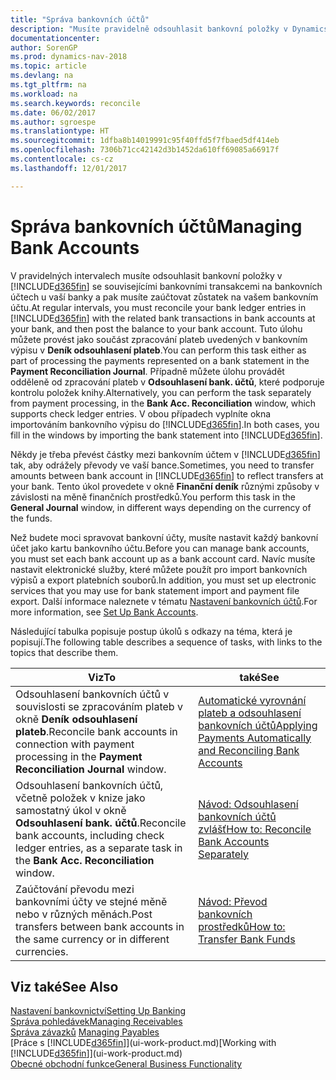 ```yaml
---
title: "Správa bankovních účtů"
description: "Musíte pravidelně odsouhlasit bankovní položky v Dynamics NAV se souvisejícími bankovními transakcemi na bankovních účtech."
documentationcenter: 
author: SorenGP
ms.prod: dynamics-nav-2018
ms.topic: article
ms.devlang: na
ms.tgt_pltfrm: na
ms.workload: na
ms.search.keywords: reconcile
ms.date: 06/02/2017
ms.author: sgroespe
ms.translationtype: HT
ms.sourcegitcommit: 1dfba8b14019991c95f40ffd5f7fbaed5df414eb
ms.openlocfilehash: 7306b71cc42142d3b1452da610ff69085a66917f
ms.contentlocale: cs-cz
ms.lasthandoff: 12/01/2017

---
```

# <a name="managing-bank-accounts"></a><span data-ttu-id="7f8a1-103">Správa bankovních účtů</span><span class="sxs-lookup"><span data-stu-id="7f8a1-103">Managing Bank Accounts</span></span>
<span data-ttu-id="7f8a1-104">V pravidelných intervalech musíte odsouhlasit bankovní položky v [!INCLUDE[d365fin](includes/d365fin_md.md)] se souvisejícími bankovními transakcemi na bankovních účtech u vaší banky a pak musíte zaúčtovat zůstatek na vašem bankovním účtu.</span><span class="sxs-lookup"><span data-stu-id="7f8a1-104">At regular intervals, you must reconcile your bank ledger entries in [!INCLUDE[d365fin](includes/d365fin_md.md)] with the related bank transactions in bank accounts at your bank, and then post the balance to your bank account.</span></span> <span data-ttu-id="7f8a1-105">Tuto úlohu můžete provést jako součást zpracování plateb uvedených v bankovním výpisu v **Deník odsouhlasení plateb**.</span><span class="sxs-lookup"><span data-stu-id="7f8a1-105">You can perform this task either as part of processing the payments represented on a bank statement in the **Payment Reconciliation Journal**.</span></span> <span data-ttu-id="7f8a1-106">Případně můžete úlohu provádět odděleně od zpracování plateb v **Odsouhlasení bank. účtů**, které podporuje kontrolu položek knihy.</span><span class="sxs-lookup"><span data-stu-id="7f8a1-106">Alternatively, you can perform the task separately from payment processing, in the **Bank Acc. Reconciliation** window, which supports check ledger entries.</span></span> <span data-ttu-id="7f8a1-107">V obou případech vyplníte okna importováním bankovního výpisu do [!INCLUDE[d365fin](includes/d365fin_md.md)].</span><span class="sxs-lookup"><span data-stu-id="7f8a1-107">In both cases, you fill in the windows by importing the bank statement into [!INCLUDE[d365fin](includes/d365fin_md.md)].</span></span>

<span data-ttu-id="7f8a1-108">Někdy je třeba převést částky mezi bankovním účtem v [!INCLUDE[d365fin](includes/d365fin_md.md)] tak, aby odrážely převody ve vaší bance.</span><span class="sxs-lookup"><span data-stu-id="7f8a1-108">Sometimes, you need to transfer amounts between bank account in [!INCLUDE[d365fin](includes/d365fin_md.md)] to reflect transfers at your bank.</span></span> <span data-ttu-id="7f8a1-109">Tento úkol provedete v okně **Finanční deník** různými způsoby v závislosti na měně finančních prostředků.</span><span class="sxs-lookup"><span data-stu-id="7f8a1-109">You perform this task in the **General Journal** window, in different ways depending on the currency of the funds.</span></span>

<span data-ttu-id="7f8a1-110">Než budete moci spravovat bankovní účty, musíte nastavit každý bankovní účet jako kartu bankovního účtu.</span><span class="sxs-lookup"><span data-stu-id="7f8a1-110">Before you can manage bank accounts, you must set each bank account up as a bank account card.</span></span> <span data-ttu-id="7f8a1-111">Navíc musíte nastavit elektronické služby, které můžete použít pro import bankovních výpisů a export platebních souborů.</span><span class="sxs-lookup"><span data-stu-id="7f8a1-111">In addition, you must set up electronic services that you may use for bank statement import and payment file export.</span></span> <span data-ttu-id="7f8a1-112">Další informace naleznete v tématu [Nastavení bankovních účtů](bank-setup-banking.md).</span><span class="sxs-lookup"><span data-stu-id="7f8a1-112">For more information, see [Set Up Bank Accounts](bank-setup-banking.md).</span></span>

<span data-ttu-id="7f8a1-113">Následující tabulka popisuje postup úkolů s odkazy na téma, která je popisují.</span><span class="sxs-lookup"><span data-stu-id="7f8a1-113">The following table describes a sequence of tasks, with links to the topics that describe them.</span></span>

| <span data-ttu-id="7f8a1-114">Viz</span><span class="sxs-lookup"><span data-stu-id="7f8a1-114">To</span></span> | <span data-ttu-id="7f8a1-115">také</span><span class="sxs-lookup"><span data-stu-id="7f8a1-115">See</span></span> |
| --- | --- |
| <span data-ttu-id="7f8a1-116">Odsouhlasení bankovních účtů v souvislosti se zpracováním plateb v okně **Deník odsouhlasení plateb**.</span><span class="sxs-lookup"><span data-stu-id="7f8a1-116">Reconcile bank accounts in connection with payment processing in the **Payment Reconciliation Journal** window.</span></span> |[<span data-ttu-id="7f8a1-117">Automatické vyrovnání plateb a odsouhlasení bankovních účtů</span><span class="sxs-lookup"><span data-stu-id="7f8a1-117">Applying Payments Automatically and Reconciling Bank Accounts</span></span>](receivables-apply-payments-auto-reconcile-bank-accounts.md) |
| <span data-ttu-id="7f8a1-118">Odsouhlasení bankovních účtů, včetně položek v knize jako samostatný úkol v okně **Odsouhlasení bank. účtů**.</span><span class="sxs-lookup"><span data-stu-id="7f8a1-118">Reconcile bank accounts, including check ledger entries, as a separate task in the **Bank Acc. Reconciliation** window.</span></span> |[<span data-ttu-id="7f8a1-119">Návod: Odsouhlasení bankovních účtů zvlášť</span><span class="sxs-lookup"><span data-stu-id="7f8a1-119">How to: Reconcile Bank Accounts Separately</span></span>](bank-how-reconcile-bank-accounts-separately.md) |
| <span data-ttu-id="7f8a1-120">Zaúčtování převodu mezi bankovními účty ve stejné měně nebo v různých měnách.</span><span class="sxs-lookup"><span data-stu-id="7f8a1-120">Post transfers between bank accounts in the same currency or in different currencies.</span></span> |[<span data-ttu-id="7f8a1-121">Návod: Převod bankovních prostředků</span><span class="sxs-lookup"><span data-stu-id="7f8a1-121">How to: Transfer Bank Funds</span></span>](bank-how-transfer-bank-funds.md) |

## <a name="see-also"></a><span data-ttu-id="7f8a1-122">Viz také</span><span class="sxs-lookup"><span data-stu-id="7f8a1-122">See Also</span></span>
[<span data-ttu-id="7f8a1-123">Nastavení bankovnictví</span><span class="sxs-lookup"><span data-stu-id="7f8a1-123">Setting Up Banking</span></span>](bank-setup-banking.md)  
[<span data-ttu-id="7f8a1-124">Správa pohledávek</span><span class="sxs-lookup"><span data-stu-id="7f8a1-124">Managing Receivables</span></span>](receivables-manage-receivables.md)  
<span data-ttu-id="7f8a1-125">[Správa závazků](payables-manage-payables.md)  </span><span class="sxs-lookup"><span data-stu-id="7f8a1-125">[Managing Payables](payables-manage-payables.md)  </span></span>  
<span data-ttu-id="7f8a1-126">[Práce s [!INCLUDE[d365fin](includes/d365fin_md.md)]](ui-work-product.md)</span><span class="sxs-lookup"><span data-stu-id="7f8a1-126">[Working with [!INCLUDE[d365fin](includes/d365fin_md.md)]](ui-work-product.md)</span></span>  
[<span data-ttu-id="7f8a1-127">Obecné obchodní funkce</span><span class="sxs-lookup"><span data-stu-id="7f8a1-127">General Business Functionality</span></span>](ui-across-business-areas.md)  

